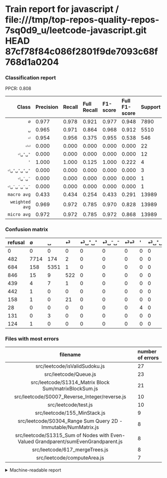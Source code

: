 # Train report for javascript / file:///tmp/top-repos-quality-repos-7sq0d9_u/leetcode-javascript.git HEAD 87cf78f84c086f2801f9de7093c68f768d1a0204

### Classification report

PPCR: 0.808

| Class | Precision | Recall | Full Recall | F1-score | Full F1-score | Support | Full Support | PPCR |
|------:|:----------|:-------|:------------|:---------|:---------|:--------|:-------------|:-----|
| `∅` | 0.977| 0.978| 0.921| 0.977| 0.948| 7890| 8372| 0.942 |
| `␣` | 0.965| 0.971| 0.864| 0.968| 0.912| 5510| 6194| 0.890 |
| `⏎` | 0.954| 0.956| 0.375| 0.955| 0.538| 546| 1392| 0.392 |
| `⏎⏎` | 0.000| 0.000| 0.000| 0.000| 0.000| 22| 180| 0.122 |
| `⏎␣⁺␣⁺` | 0.000| 0.000| 0.000| 0.000| 0.000| 12| 451| 0.027 |
| `'` | 1.000| 1.000| 0.125| 1.000| 0.222| 4| 32| 0.125 |
| `⏎␣⁺␣⁺␣⁺␣⁺` | 0.000| 0.000| 0.000| 0.000| 0.000| 3| 134| 0.022 |
| `⏎␣⁻␣⁻` | 0.000| 0.000| 0.000| 0.000| 0.000| 1| 443| 0.002 |
| `⏎␣⁻␣⁻␣⁻␣⁻` | 0.000| 0.000| 0.000| 0.000| 0.000| 1| 125| 0.008 |
| `macro avg` | 0.433| 0.434| 0.254| 0.433| 0.291| 13989| 17323| 0.808 |
| `weighted avg` | 0.969| 0.972| 0.785| 0.970| 0.828| 13989| 17323| 0.808 |
| `micro avg` | 0.972| 0.972| 0.785| 0.972| 0.868| 13989| 17323| 0.808 |

### Confusion matrix

|refusal|  ∅| ␣| ⏎| ⏎␣⁺␣⁺| ⏎␣⁻␣⁻| ⏎⏎| '| ⏎␣⁺␣⁺␣⁺␣⁺| ⏎␣⁻␣⁻␣⁻␣⁻| 
|:---|:---|:---|:---|:---|:---|:---|:---|:---|:---|
|0 |0 |0 |0 |0 |0 |0 |0 |0 |0 |
|482 |7714 |174 |2 |0 |0 |0 |0 |0 |0 |
|684 |158 |5351 |1 |0 |0 |0 |0 |0 |0 |
|846 |15 |9 |522 |0 |0 |0 |0 |0 |0 |
|439 |4 |7 |1 |0 |0 |0 |0 |0 |0 |
|442 |1 |0 |0 |0 |0 |0 |0 |0 |0 |
|158 |1 |0 |21 |0 |0 |0 |0 |0 |0 |
|28 |0 |0 |0 |0 |0 |0 |4 |0 |0 |
|131 |0 |3 |0 |0 |0 |0 |0 |0 |0 |
|124 |1 |0 |0 |0 |0 |0 |0 |0 |0 |

### Files with most errors

| filename | number of errors|
|:----:|:-----|
| src/leetcode/isValidSudoku.js | 27 |
| src/leetcode/Queue.js | 23 |
| src/leetcode/S1314_Matrix Block Sum/matrixBlockSum.js | 21 |
| src/leetcode/S0007_Reverse_Integer/reverse.js | 10 |
| src/leetcode/test.js | 10 |
| src/leetcode/155_MinStack.js | 9 |
| src/leetcode/S0304_Range Sum Query 2D - Immutable/NumMatrix.js | 8 |
| src/leetcode/S1315_Sum of Nodes with Even-Valued Grandparent/sumEvenGrandparent.js | 8 |
| src/leetcode/617_mergeTrees.js | 8 |
| src/leetcode/computeArea.js | 7 |

<details>
    <summary>Machine-readable report</summary>
```json
{
  "cl_report": {"\u0027": {"f1-score": 1.0, "precision": 1.0, "recall": 1.0, "support": 4}, "macro avg": {"f1-score": 0.43341901076313494, "precision": 0.4329646247629413, "recall": 0.43387562381786504, "support": 13989}, "micro avg": {"f1-score": 0.9715490742726428, "precision": 0.9715490742726428, "recall": 0.9715490742726428, "support": 13989}, "weighted avg": {"f1-score": 0.970198646568168, "precision": 0.9688555675377467, "recall": 0.9715490742726428, "support": 13989}, "\u2205": {"f1-score": 0.9774455144450076, "precision": 0.9771978718013681, "recall": 0.9776932826362484, "support": 7890}, "\u23ce": {"f1-score": 0.9551692589204025, "precision": 0.9542961608775137, "recall": 0.9560439560439561, "support": 546}, "\u23ce\u23ce": {"f1-score": 0.0, "precision": 0.0, "recall": 0.0, "support": 22}, "\u23ce\u2423\u207a\u2423\u207a": {"f1-score": 0.0, "precision": 0.0, "recall": 0.0, "support": 12}, "\u23ce\u2423\u207a\u2423\u207a\u2423\u207a\u2423\u207a": {"f1-score": 0.0, "precision": 0.0, "recall": 0.0, "support": 3}, "\u23ce\u2423\u207b\u2423\u207b": {"f1-score": 0.0, "precision": 0.0, "recall": 0.0, "support": 1}, "\u23ce\u2423\u207b\u2423\u207b\u2423\u207b\u2423\u207b": {"f1-score": 0.0, "precision": 0.0, "recall": 0.0, "support": 1}, "\u2423": {"f1-score": 0.9681563235028043, "precision": 0.9651875901875901, "recall": 0.9711433756805807, "support": 5510}},
  "cl_report_full": {"\u0027": {"f1-score": 0.2222222222222222, "precision": 1.0, "recall": 0.125, "support": 32}, "macro avg": {"f1-score": 0.2912072481456029, "precision": 0.4329646247629413, "recall": 0.2539228034658395, "support": 17323}, "micro avg": {"f1-score": 0.8681016862544711, "precision": 0.9715490742726428, "recall": 0.7845638746175605, "support": 17323}, "weighted avg": {"f1-score": 0.828066548124417, "precision": 0.8959102218024871, "recall": 0.7845638746175605, "support": 17323}, "\u2205": {"f1-score": 0.9484814951432436, "precision": 0.9771978718013681, "recall": 0.9214046822742475, "support": 8372}, "\u23ce": {"f1-score": 0.5384218669417224, "precision": 0.9542961608775137, "recall": 0.375, "support": 1392}, "\u23ce\u23ce": {"f1-score": 0.0, "precision": 0.0, "recall": 0.0, "support": 180}, "\u23ce\u2423\u207a\u2423\u207a": {"f1-score": 0.0, "precision": 0.0, "recall": 0.0, "support": 451}, "\u23ce\u2423\u207a\u2423\u207a\u2423\u207a\u2423\u207a": {"f1-score": 0.0, "precision": 0.0, "recall": 0.0, "support": 134}, "\u23ce\u2423\u207b\u2423\u207b": {"f1-score": 0.0, "precision": 0.0, "recall": 0.0, "support": 443}, "\u23ce\u2423\u207b\u2423\u207b\u2423\u207b\u2423\u207b": {"f1-score": 0.0, "precision": 0.0, "recall": 0.0, "support": 125}, "\u2423": {"f1-score": 0.9117396490032373, "precision": 0.9651875901875901, "recall": 0.863900548918308, "support": 6194}},
  "ppcr": 0.8075391098539514
}
```
</details>

